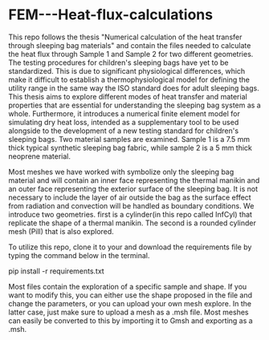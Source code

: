 # FEM---Heat-flux-calculations
This repo follows the thesis "Numerical calculation of the heat transfer through sleeping bag materials" and contain the files needed to calculate the heat flux through Sample 1 and Sample 2 for two different geometries. The testing procedures for children's sleeping bags have yet to be standardized. This is due to significant physiological differences, which make it difficult to establish a thermophysiological model for defining the utility range in the same way the ISO standard does for adult sleeping bags.
This thesis aims to explore different modes of heat transfer and material properties that are essential for understanding the sleeping bag system as a whole. Furthermore, it introduces a numerical finite element model for simulating dry heat loss, intended as a supplementary tool to be used alongside to the development of a new testing standard for children's sleeping bags. Two material samples are examined. Sample 1 is a 7.5 mm thick typical synthetic sleeping bag fabric, while sample 2 is a 5 mm thick neoprene material. 

Most meshes we have worked with symbolize only the sleeping bag material and will contain an inner face representing the thermal manikin and an outer face representing the exterior surface of the sleeping bag. It is not necessary to include the layer of air outside the bag as the surface effect from radiation and convection will be handled as boundary conditions. We introduce two geometries. first is a cylinder(in this repo called InfCyl) that replicate the shape of a thermal manikin. The second is a rounded cylinder mesh (Pill) that is also explored.

To utilize this repo, clone it to your and download the requirements file by typing the command below in the terminal.

pip install -r requirements.txt


Most files contain the exploration of a specific sample and shape. If you want to modify this, you can either use the shape proposed in the file and change the parameters, or you can upload your own mesh explore. In the latter case, just make sure to upload a mesh as a .msh file. Most meshes can easily be converted to this by importing it to Gmsh and exporting as a .msh.
